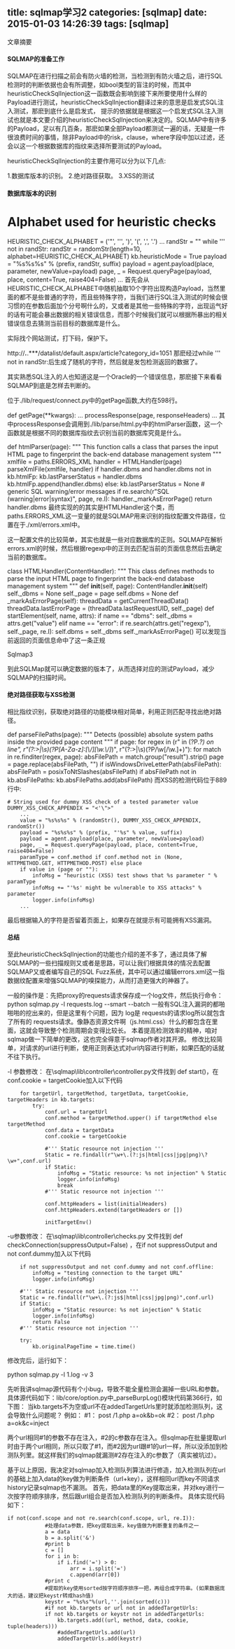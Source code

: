 title: sqlmap学习2
categories: [sqlmap]
date: 2015-01-03 14:26:39
tags: [sqlmap]
---

文章摘要
<!--more-->
#### SQLMAP的准备工作

SQLMAP在进行扫描之前会有防火墙的检测，当检测到有防火墙之后，进行SQL检测时的判断依据也会有所调整，如bool类型的盲注的时候，而其中heuristicCheckSqlInjection这一函数既会影响到接下来所要使用什么样的Payload进行测试，heuristicCheckSqlInjection翻译过来的意思是启发式SQL注入测试，那麽到底什么是启发式，
提示的依据就是根据这一个启发式SQL注入测试也就是本文要介绍的heuristicCheckSqlInjection来决定的。SQLMAP中有许多的Payload，足以有几百条，那麽如果全部Payload都测试一遍的话，无疑是一件很浪费时间的事情，除非Payload中的risk，clause，where字段中加以过滤，还会以这一个根据数据库的指纹来选择所要测试的Payload。

heuristicCheckSqlInjection的主要作用可以分为以下几点:

1.数据库版本的识别。
2.绝对路径获取。
3.XSS的测试

#### 数据库版本的识别

# Alphabet used for heuristic checks
HEURISTIC_CHECK_ALPHABET = ('"', '\'', ')', '(', ',', '.')
...
randStr = ""
while '\'' not in randStr:
    randStr = randomStr(length=10, alphabet=HEURISTIC_CHECK_ALPHABET)
kb.heuristicMode = True
payload = "%s%s%s" % (prefix, randStr, suffix)
payload = agent.payload(place, parameter, newValue=payload)
page, _ = Request.queryPage(payload, place, content=True, raise404=False)
...
首先会从HEURISTIC_CHECK_ALPHABET中随机抽取10个字符出现构造Payload，当然里面的都不是些普通的字符，而且些特殊字符，当我们进行SQL注入测试的时候会很习惯的在参数后面加个分号啊什么的，又或者是其他一些特殊的字符，出现运气好的话有可能会暴出数据的相关错误信息，而那个时候我们就可以根据所暴出的相关错误信息去猜测当前目标的数据库是什么。

实际找个网站测试，打下码，保护下。

http://***.***.***/datalist/default.aspx/article?category_id=1051
那麽经过while '\'' not in randStr:后生成了随机的字符，然后就是发包检测返回的数据了。

 

其实熟悉SQL注入的人也知道这是一个Oracle的一个错误信息，那麽接下来看看SQLMAP到底是怎样去判断的。

位于./lib/request/connect.py中的getPage函数,大约在598行。

def getPage(**kwargs):
    ...
    processResponse(page, responseHeaders)
    ...
其中processResponse会调用到./lib/parse/html.py中的htmlParser函数，这一个函数就是根据不同的数据库指纹去识别当前的数据库究竟是什么。

def htmlParser(page):
    """
    This function calls a class that parses the input HTML page to
    fingerprint the back-end database management system
    """
    xmlfile = paths.ERRORS_XML
    handler = HTMLHandler(page)
    parseXmlFile(xmlfile, handler)
    if handler.dbms and handler.dbms not in kb.htmlFp:
        kb.lastParserStatus = handler.dbms
        kb.htmlFp.append(handler.dbms)
    else:
        kb.lastParserStatus = None
    # generic SQL warning/error messages
    if re.search(r"SQL (warning|error|syntax)", page, re.I):
        handler._markAsErrorPage()
    return handler.dbms
最终实现的的其实是HTMLHandler这个类，而paths.ERRORS_XML这一变量的就是SQLMAP用来识别的指纹配置文件路径，位置在于./xml/errors.xml中。
 
<!-- Oracle -->
<dbms value="Oracle">
    <error regexp="\bORA-[0-9][0-9][0-9][0-9]"/>
    <error regexp="Oracle error"/>
    <error regexp="Oracle.*Driver"/>
    <error regexp="Warning.*\Woci_.*"/>
    <error regexp="Warning.*\Wora_.*"/>
</dbms>
这一配置文件的比较简单，其实也就是一些对应数据库的正则。SQLMAP在解析errors.xml的时候，然后根据regexp中的正则去匹配当前的页面信息然后去确定当前的数据库。

class HTMLHandler(ContentHandler):
    """
    This class defines methods to parse the input HTML page to
    fingerprint the back-end database management system
    """
    def __init__(self, page):
        ContentHandler.__init__(self)
        self._dbms = None
        self._page = page
        self.dbms = None
    def _markAsErrorPage(self):
        threadData = getCurrentThreadData()
        threadData.lastErrorPage = (threadData.lastRequestUID, self._page)
    def startElement(self, name, attrs):
        if name == "dbms":
            self._dbms = attrs.get("value")
        elif name == "error":
            if re.search(attrs.get("regexp"), self._page, re.I):
                self.dbms = self._dbms
                self._markAsErrorPage()
可以发现当前返回的页面信息命中了<error regexp="\bORA-[0-9][0-9][0-9][0-9]"/>这一条正规

Sqlmap3

 

到此SQLMap就可以确定数据的版本了，从而选择对应的测试Payload，减少SQLMAP的扫描时间。

#### 绝对路径获取与XSS检测

相比指纹识别，获取绝对路径的功能模块相对简单，利用正则匹配寻找出绝对路径。

def parseFilePaths(page):
    """
    Detects (possible) absolute system paths inside the provided page content
    """
    if page:
        for regex in (r" in (?P.*?) on line", r"(?:>|\s)(?P[A-Za-z]:[\\/][\w.\\/]*)", r"(?:>|\s)(?P/\w[/\w.]+)"):
            for match in re.finditer(regex, page):
                absFilePath = match.group("result").strip()
                page = page.replace(absFilePath, "")
                if isWindowsDriveLetterPath(absFilePath):
                    absFilePath = posixToNtSlashes(absFilePath)
                if absFilePath not in kb.absFilePaths:
                    kb.absFilePaths.add(absFilePath)
而XSS的检测代码位于889行中:
```
# String used for dummy XSS check of a tested parameter value
DUMMY_XSS_CHECK_APPENDIX = "<'\">"
    ...
    value = "%s%s%s" % (randomStr(), DUMMY_XSS_CHECK_APPENDIX, randomStr())
    payload = "%s%s%s" % (prefix, "'%s" % value, suffix)
    payload = agent.payload(place, parameter, newValue=payload)
    page, _ = Request.queryPage(payload, place, content=True, raise404=False)
    paramType = conf.method if conf.method not in (None, HTTPMETHOD.GET, HTTPMETHOD.POST) else place
    if value in (page or ""):
        infoMsg = "heuristic (XSS) test shows that %s parameter " % paramType
        infoMsg += "'%s' might be vulnerable to XSS attacks" % parameter
        logger.info(infoMsg)
    ...
```
最后根据输入的字符是否留着页面上，如果存在就提示有可能拥有XSS漏洞。

#### 总结

至此heuristicCheckSqlInjection的功能也介绍的差不多了，通过具体了解SQLMAP的一些扫描规则又或者是思路，可以让我们根据具体的情况去配置SQLMAP又或者编写自己的SQL Fuzz系统，其中可以通过编辑errors.xml这一指数据纹配置来增强SQLMAP的嗅探能力，从而打造更强大的神器了。




一般的操作是：先把proxy的requests请求保存成一个log文件，然后执行命令：
python sqlmap.py -l requests.log --smart --batch
一般有SQL注入漏洞的都啪啪啪的挖出来的，但是这里有个问题，因为 log是 requests的请求log所以就包含了所有的 requests请求。像静态资源文件啊（js.html.css）什么的都包含在里面，这就会导致整个检测周期会变得比较长。
    本着提高检测效率的精神，咱对sqlmap做一下简单的更改，这也完全得意于sqlmap作者对其开源。
修改比较简单，对请求的url进行判断，使用正则表达式对url内容进行判断，如果匹配的话就不往下执行。

-l 参数修改：
在\sqlmap\lib\controller\controller.py文件找到 def start()，在conf.cookie = targetCookie加入以下代码
```
    for targetUrl, targetMethod, targetData, targetCookie, targetHeaders in kb.targets:
        try:
            conf.url = targetUrl
            conf.method = targetMethod.upper() if targetMethod else targetMethod
            conf.data = targetData
            conf.cookie = targetCookie

            #''' Static resource not injection '''
            Static = re.findall(r"\w+\.(?:js|html|css|jpg|png)\?\w+",conf.url)
            if Static:
                infoMsg = "Static resource: %s not injection" % Static
                logger.info(infoMsg)
                break
            #''' Static resource not injection '''

            conf.httpHeaders = list(initialHeaders)
            conf.httpHeaders.extend(targetHeaders or [])

            initTargetEnv()
```

-u参数修改：
在\sqlmap\lib\controller\checks.py 文件找到 def checkConnection(suppressOutput=False) ，在if not suppressOutput and not conf.dummy加入以下代码

```
    if not suppressOutput and not conf.dummy and not conf.offline:
        infoMsg = "testing connection to the target URL"
        logger.info(infoMsg)

    #''' Static resource not injection '''
    Static = re.findall(r"\w+\.(?:js$|html|css|jpg|png)",conf.url)
    if Static:
        infoMsg = "Static resource: %s not injection" % Static
        logger.info(infoMsg)
        return False
    #''' Static resource not injection '''
    
    try:
        kb.originalPageTime = time.time()
```
 
修改完后，运行如下：
 
python sqlmap.py -l 1.log -v 3



先听我讲sqlmap源代码有个小bug，导致不能全量检测会漏掉一些URL和参数。
具体源代码如下：lib/core/option.py中_parseBurpLog()模块代码第366行，如下图：
当kb.targets不为空或url不在addedTargetUrls里时就添加检测队列，这会导致什么问题呢？
例如：
#1：
post /1.php
a=ok&b=ok
#2：
post /1.php
a=ok&c=inject

两个url相同#1的参数不存在注入，#2的c参数存在注入。但sqlmap在批量提取url时由于两个url相同，所以只取了#1，而#2因为url跟#1的url一样，所以没添加到检测队列里。就这样我们的sqlmap就漏测#2存在注入的c参数了（真实被坑过）。

基于以上原因，我决定对sqlmap加入检测队列算法进行修造，加入检测队列在url的基础上加入data的key做为判断条件（url+key），这样相同url而key不同请求history记录sqlmap也不漏测。
首先，把data里的Key提取出来，并对key进行一次按字符顺序排序，然后跟url组合是否加入检测队列的判断条件。
具体实现代码如下：
```
if not(conf.scope and not re.search(conf.scope, url, re.I)):
            #处理data参数，把key提取出来，key值做为判断重复的条件之一
            a = data
            b = a.split('&')
            #print b
            c = []
            for i in b:
                if i.find('=') > 0:
                    arr = i.split('=')
                    c.append(arr[0])
            #print c
            #提取的key使用sorted按字符顺序排序一把，再组合成字符串。(如果数据庞大的话，建议把keystr转成hash值)
            keystr = "%s%s"%(url,''.join(sorted(c)))
            #if not kb.targets or url not in addedTargetUrls:
            if not kb.targets or keystr not in addedTargetUrls:
                kb.targets.add((url, method, data, cookie, tuple(headers)))
                #addedTargetUrls.add(url)
                addedTargetUrls.add(keystr)

```